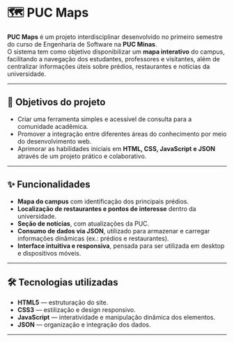# 🗺️ PUC Maps

**PUC Maps** é um projeto interdisciplinar desenvolvido no primeiro semestre do curso de Engenharia de Software na **PUC Minas**.  
O sistema tem como objetivo disponibilizar um **mapa interativo** do campus, facilitando a navegação dos estudantes, professores e visitantes, além de centralizar informações úteis sobre prédios, restaurantes e notícias da universidade.

---

## 📌 Objetivos do projeto

- Criar uma ferramenta simples e acessível de consulta para a comunidade acadêmica.  
- Promover a integração entre diferentes áreas do conhecimento por meio do desenvolvimento web.  
- Aprimorar as habilidades iniciais em **HTML, CSS, JavaScript e JSON** através de um projeto prático e colaborativo.

---

## ✨ Funcionalidades

- **Mapa do campus** com identificação dos principais prédios.  
- **Localização de restaurantes e pontos de interesse** dentro da universidade.  
- **Seção de notícias**, com atualizações da PUC.  
- **Consumo de dados via JSON**, utilizado para armazenar e carregar informações dinâmicas (ex.: prédios e restaurantes).  
- **Interface intuitiva e responsiva**, pensada para ser utilizada em desktop e dispositivos móveis.  

---

## 🛠️ Tecnologias utilizadas

- **HTML5** — estruturação do site.  
- **CSS3** — estilização e design responsivo.  
- **JavaScript** — interatividade e manipulação dinâmica dos elementos.  
- **JSON** — organização e integração dos dados.  

---
